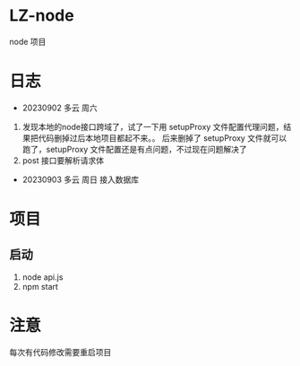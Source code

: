 # LZ-node
node 项目
# 日志
- 20230902 多云 周六
1. 发现本地的node接口跨域了，试了一下用 setupProxy 文件配置代理问题，结果把代码删掉过后本地项目都起不来。。
后来删掉了 setupProxy 文件就可以跑了，setupProxy 文件配置还是有点问题，不过现在问题解决了
2. post 接口要解析请求体
- 20230903 多云 周日
接入数据库
# 项目
## 启动
1. node api.js
2. npm start
# 注意
每次有代码修改需要重启项目
